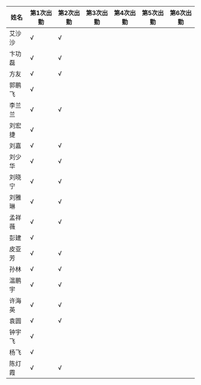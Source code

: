 |姓名| 第1次出勤|第2次出勤|第3次出勤|第4次出勤|第5次出勤|第6次出勤|
|----|----|----|----|----|----|----|
|艾沙沙|√|√||||||||
|卞功磊|√|√|||||||
|方友|√|√|||||||||
|郭鹏飞|√|||||||||
|李兰兰|√|√||||||||
|刘宏捷|√|||||||||
|刘嘉|√|√||||||||
|刘少华|√|√||||||||
|刘晓宁|√|√||||||||
|刘雅琳|√|√|||||||||
|孟祥薇|√|√|||||||||
|彭建|√|||||||||
|皮亚芳|√|√|||||||||
|孙林|√|√|||||||||
|温鹏宇|√|√|||||||||
|许海英|√|√|||||||||
|袁圆|√|√||||||||
|钟宇飞|√|||||||||
|杨飞|√|||||||||
|陈灯霞|√|√||||||||
